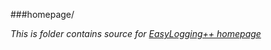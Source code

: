 ###homepage/

*This is folder contains source for [EasyLogging++ homepage](http://icplusplus.com/tools/easylogging)*
